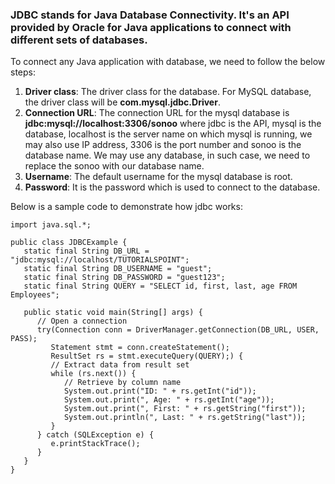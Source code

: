 ### JDBC stands for Java Database Connectivity. It's an API provided by Oracle for Java applications to connect with different sets of databases.

To connect any Java application with database, we need to follow the below steps:

1. **Driver class**: The driver class for the database. For MySQL database, the driver class will be **com.mysql.jdbc.Driver**.
2. **Connection URL**: The connection URL for the mysql database is **jdbc:mysql://localhost:3306/sonoo** where jdbc is the API, mysql is the database, localhost is the server name on which mysql is running, we may also use IP address, 3306 is the port number and sonoo is the database name. We may use any database, in such case, we need to replace the sonoo with our database name.
3. **Username**: The default username for the mysql database is root.
4. **Password**: It is the password which is used to connect to the database.

Below is a sample code to demonstrate how jdbc works:

```
import java.sql.*;

public class JDBCExample {
   static final String DB_URL = "jdbc:mysql://localhost/TUTORIALSPOINT";
   static final String DB_USERNAME = "guest";
   static final String DB_PASSWORD = "guest123";
   static final String QUERY = "SELECT id, first, last, age FROM Employees";

   public static void main(String[] args) {
      // Open a connection
      try(Connection conn = DriverManager.getConnection(DB_URL, USER, PASS);
         Statement stmt = conn.createStatement();
         ResultSet rs = stmt.executeQuery(QUERY);) {
         // Extract data from result set
         while (rs.next()) {
            // Retrieve by column name
            System.out.print("ID: " + rs.getInt("id"));
            System.out.print(", Age: " + rs.getInt("age"));
            System.out.print(", First: " + rs.getString("first"));
            System.out.println(", Last: " + rs.getString("last"));
         }
      } catch (SQLException e) {
         e.printStackTrace();
      } 
   }
}
```
